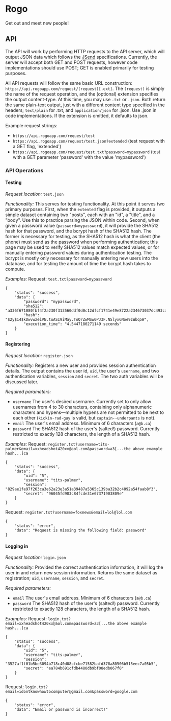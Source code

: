 Rogo
====

Get out and meet new people!


API
----
The API will work by performing HTTP requests to the API server, which will output JSON data which follows the [JSend](http://labs.omniti.com/labs/jsend) specifications. Currently, the server will accept both GET and POST requests, however code implementations should use POST; GET is enabled primarily for testing purposes.

All API requests will follow the same basic URL construction: `https://api.rogoapp.com/request/(request)[.ext]`. The `(request)` is simply the name of the request operation, and the (optional) extension specifies the output content-type. At this time, you may use `.txt` or `.json`. Both return the same plain-text output, just with a different content type specified in the headers; `text/plain` for .txt, and `application/json` for .json. Use .json in code implementations. If the extension is omitted, it defaults to json. 

Example request strings:
* `https://api.rogoapp.com/request/test`
* `https://api.rogoapp.com/request/test.json?extended` (test request with a GET flag, 'extended')
* `https://api.rogoapp.com/request/test.txt?password=mypassword` (test with a GET parameter 'password' with the value 'mypassword')

### API Operations
#### Testing
*Request location:* `test.json`

*Functionality:* This serves for testing functionality. At this point it serves two primary purposes. First, when the `extented` flag is provided, it outputs a simple dataset containing two "posts", each with an "id", a "title", and a "body". Use this to practice parsing the JSON within code. Second, when given a password value (`password=mypassword`), it will provide the SHA512 hash for that password, and the bcrypt hash of the SHA512 hash. The former is necessary for testing, as the SHA512 hash is what the client (the phone) must send as the password when performing authentication; this page may be used to verify SHA512 values match expected values, or for manually entering password values during authentication testing. The bcrypt is mostly only necessary for manually entering new users into the database, and for testing the amount of time the bcrypt hash takes to compute.

*Examples:*
Request: `test.txt?password=mypassword`

    {
        "status": "success",
        "data": {
            "password": "mypassword",
            "sha512": "a336f671080fbf4f2a230f313560ddf0d0c12dfcf1741e49e8722a234673037dc493caa8d291d8025f71089d63cea809cc8ae53e5b17054806837dbe4099c4ca",
            "hash": "$2y$14$kDwvwzeiVN.tuASI9iMay.ToQrZwMSw0PJ3F.NSlyxGNoe9zWbq5W",
            "execution_time": "4.5447180271149 seconds"
        }
    }   

#### Registering
*Request location:* `register.json`

*Functionality:* Registers a new user and provides session authentication details. The output contains the user id, `uid`, the user's `username`, and two authentication variables, `session` and `secret`. The two auth variables will be discussed later. 

*Required parameters:*
* `username` The user's desired username. Currently set to only allow usernames from 4 to 30 characters, containing only alphanumeric characters and hypens—multiple hypens are not permitted to be next to each other (`kickin-rad-guy` is valid, but `captain--underpants` is not).
* `email` The user's email address. Minimum of 6 characters (`a@b.ca`)
* `password` The SHA512 hash of the user's (salted!) password. Currently restricted to exactly 128 characters, the length of a SHA512 hash. 

*Examples:*
Request: `register.txt?username=tits-palmer&email=xxheadshot420xx@aol.com&password=a3[...the above example hash...]ca`

    {
        "status": "success",
        "data": {
            "uid": "5",
            "username": "tits-palmer",
            "session": "829ae1fe97f263ca3e62a23e3a51a39487a5365c139ba32b2c4092a54faab8f3",
            "secret": "96045fd903c84fcde31e67371903809e"
        }
    }

Request: `register.txt?username=foxnews&email=lol@lol.com`

    {
        "status": "error",
        "data": "Request is missing the following field: password"
    }

#### Logging in
*Request location:* `login.json`

*Functionality:* Provided the correct authentication information, it will log the user in and return new session information. Returns the same dataset as registration; `uid`, `username`, `session`, and `secret`. 

*Required parameters:*
* `email` The user's email address. Minimum of 6 characters (`a@b.ca`)
* `password` The SHA512 hash of the user's (salted!) password. Currently restricted to exactly 128 characters, the length of a SHA512 hash. 

*Examples:*
Request: `login.txt?email=xxheadshot420xx@aol.com&password=a3[...the above example hash...]ca`

    {
        "status": "success",
        "data": {
            "uid": "5",
            "username": "tits-palmer",
            "session": "3527af1f01b5be3094b718c40d08cfcbe71582bafd378a80506b515eec7a05b5",
            "secret": "ea784b691cfdb4480db9bf08edb067f0"
        }
    }

Request: `login.txt?email=idontknowhowtocomputer@gmail.com&password=google.com`

    {
        "status": "error",
        "data": "Email or password is incorrect!"
    }